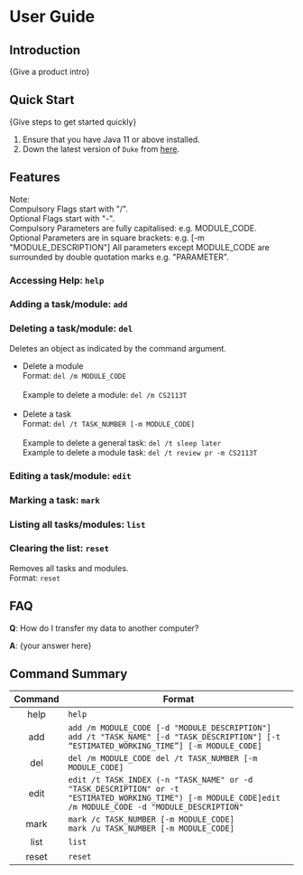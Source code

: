 # User Guide

## Introduction

{Give a product intro}

## Quick Start

{Give steps to get started quickly}

1. Ensure that you have Java 11 or above installed.
1. Down the latest version of `Duke` from [here](http://link.to/duke).

## Features

Note:</br>
Compulsory Flags start with "/". </br>
Optional Flags start with "-". </br>
Compulsory Parameters are fully capitalised: e.g. MODULE_CODE. </br>
Optional Parameters are in square brackets: e.g. [-m "MODULE_DESCRIPTION"]
All parameters except MODULE_CODE are surrounded by double quotation marks e.g. "PARAMETER".

### Accessing Help: `help`

### Adding a task/module: `add`

### Deleting a task/module: `del`

Deletes an object as indicated by the command argument.

- Delete a module </br>
  Format: `del /m MODULE_CODE`</br></br>
  Example to delete a module: `del /m CS2113T`</br></br>
- Delete a task </br>
  Format: `del /t TASK_NUMBER [-m MODULE_CODE]`</br></br>
  Example to delete a general task: `del /t sleep later`</br>
  Example to delete a module task: `del /t review pr -m CS2113T`</br>

### Editing a task/module: `edit`

### Marking a task: `mark`

### Listing all tasks/modules: `list`

### Clearing the list: `reset`

Removes all tasks and modules. </br>
Format: `reset`

## FAQ

**Q**: How do I transfer my data to another computer?

**A**: {your answer here}

## Command Summary
| Command | Format                                                                                                                                                    |
|:-------:|-----------------------------------------------------------------------------------------------------------------------------------------------------------|
|  help   | `help`                                                                                                                                                    |
|   add   | `add /m MODULE_CODE [-d "MODULE_DESCRIPTION"]`</br>`add /t "TASK_NAME" [-d "TASK_DESCRIPTION"] [-t “ESTIMATED_WORKING_TIME”] [-m MODULE_CODE]`            |
|   del   | `del /m MODULE_CODE del /t TASK_NUMBER [-m MODULE_CODE]`                                                                                                  |
|  edit   | `edit /t TASK_INDEX (-n "TASK_NAME" or -d "TASK_DESCRIPTION" or -t "ESTIMATED_WORKING_TIME") [-m MODULE_CODE]edit /m MODULE_CODE -d "MODULE_DESCRIPTION"` |
|  mark   | `mark /c TASK_NUMBER [-m MODULE_CODE]`</br>`mark /u TASK_NUMBER [-m MODULE_CODE]`                                                                         |
|  list   | `list`                                                                                                                                                    |
|  reset  | `reset`                                                                                                                                                   |
